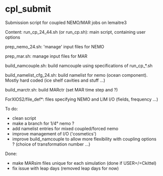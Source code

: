 # cpl_submit

Submission script for coupled NEMO/MAR jobs on lemaitre3

Content:
run_cp_24_44.sh (or run_cp.sh): main script, containing user options

prep_nemo_24.sh: 'manage' input files for NEMO

prep_mar.sh: manage input files for MAR

build_namcouple.sh: build namcouple using specifications of run_cp_\*.sh

build_namelist_cfg_24.sh: build namelist for nemo (ocean component). Mostly hard coded (ice shelf cavities and stuff ...)

build_marctr.sh: build MARctr (set MAR time step and ?)

ForXIOS2/file_def*: files specifying NEMO and LIM I/O (fields, frequency ...)

To do:
- clean script
- make a branch for 1/4° nemo ?
- add namelist entries for mixed coupled/forced nemo
- improve management of I/O ('cosmetics')
- improve build_namcouple to allow more flexibility with coupling options ? (choice of transformation number ...)

Done:
- make MARsim files unique for each simulation (done if USER=/=Ckittel)
- fix issue with leap days (removed leap days for now)

